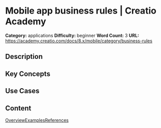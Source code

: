 # Mobile app business rules | Creatio Academy

**Category:** applications **Difficulty:** beginner **Word Count:** 3 **URL:**
https://academy.creatio.com/docs/8.x/mobile/category/business-rules

## Description

## Key Concepts

## Use Cases

## Content

[Overview](/docs/8.x/mobile/mobile-development/mobile-basics/business-rules/overview)[Examples](/docs/8.x/mobile/business-rules-examples)[References](/docs/8.x/mobile/business-rules-references)
